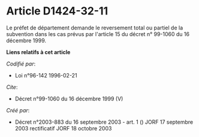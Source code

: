 # Article D1424-32-11

Le préfet de département demande le reversement total ou partiel de la subvention dans les cas prévus par l'article 15 du
décret n° 99-1060 du 16 décembre 1999.

**Liens relatifs à cet article**

_Codifié par_:

  - Loi n°96-142 1996-02-21

_Cite_:

  - Décret n°99-1060 du 16 décembre 1999 (V)

_Créé par_:

  - Décret n°2003-883 du 16 septembre 2003 - art. 1 () JORF 17 septembre 2003 rectificatif JORF 18 octobre 2003
